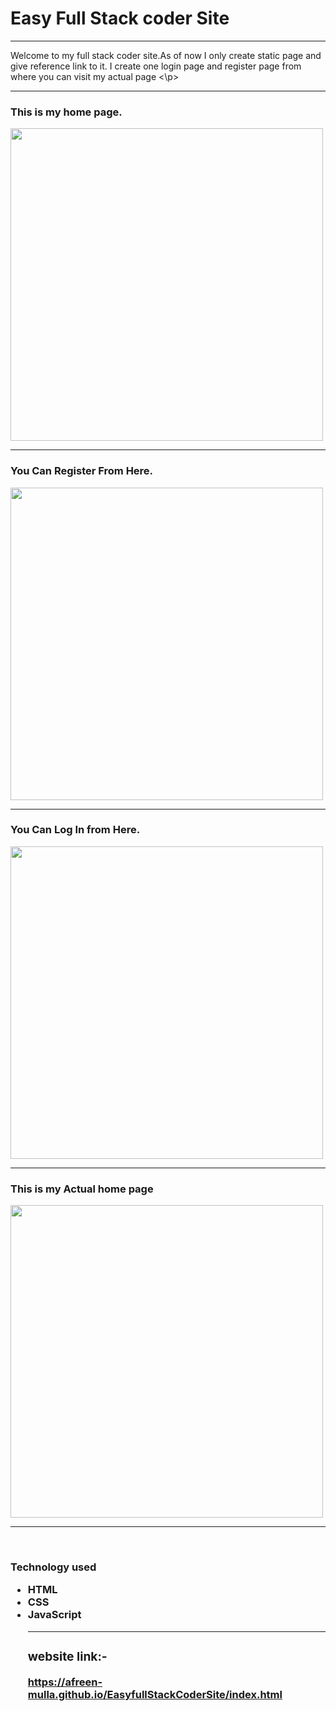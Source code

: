 <H1>Easy Full Stack coder Site</h1>
<hr>
<p>
Welcome to my full stack coder site.As of now I only create static page and give reference link to it.
I create one login page and register page from where you can visit my actual page
<\p>
<hr>
<h3>
This is my home page.
</h3>
<image src="home1.jpeg" hight="500" width="500">
<hr>
<h3>
You Can Register From Here.
</h3>
<image src="signup.jpeg" hight="500" width="500">
<hr>
  <h3>You Can Log In from Here.
</h3>
<image src="login.jpeg" hight="500" width="500">
<hr>
  <h3>
This is my Actual home page
</h3>
<image src="home.jpeg" hight="500" width="500">
<hr>
  
 <br>
<h3>
Technology used

<ul>
<li>
HTML

<br>
<li>
CSS

<br>
<li>
JavaScript
<br>
<hr>
 <h3>
   website link:-</h3><a href="https://afreen-mulla.github.io/EasyfullStackCoderSite/index.html">https://afreen-mulla.github.io/EasyfullStackCoderSite/index.html</a>
